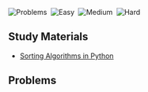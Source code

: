![Problems](https://img.shields.io/badge/Total_Problems-0-blueviolet)&nbsp;
![Easy](https://img.shields.io/badge/Easy-0-success)&nbsp;
![Medium](https://img.shields.io/badge/Medium-0-orange)&nbsp;
![Hard](https://img.shields.io/badge/Hard-0-red)

## Study Materials

* [Sorting Algorithms in Python](https://realpython.com/sorting-algorithms-python/)

## Problems

